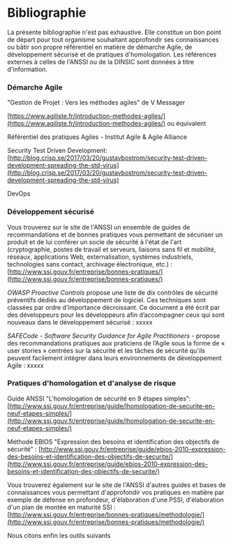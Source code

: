 # Bibliographie

La présente bibliographie n'est pas exhaustive. Elle constitue un bon point de départ pour tout organisme souhaitant approfondir ses connaissances ou bâtir son propre référentiel en matière de démarche Agile, de développement sécurisé et de pratiques d'homologation. Les références externes à celles de l'ANSSI ou de la DINSIC sont données à titre d'information.

### Démarche Agile

"Gestion de Projet : Vers les méthodes agiles" de V Messager

[https://www.agiliste.fr/introduction-methodes-agiles/](https://www.agiliste.fr/introduction-methodes-agiles/) ou équivalent

Référentiel des pratiques Agiles - Institut Agile & Agile Alliance

Security Test Driven Development: [http://blog.crisp.se/2017/03/20/gustavbostrom/security-test-driven-development-spreading-the-std-virus](http://blog.crisp.se/2017/03/20/gustavbostrom/security-test-driven-development-spreading-the-std-virus)

DevOps

### Développement sécurisé

Vous trouverez sur le site de l'ANSSI un ensemble de guides de recommandations et de bonnes pratiques vous permettant de sécuriser un produit et de lui conférer un socle de sécurité à l'état de l'art \(cryptographie, postes de travail et serveurs, liaisons sans fil et mobilité, réseaux, applications Web, externalisation, systèmes industriels, technologies sans contact, archivage électronique, etc.\) : [http://www.ssi.gouv.fr/entreprise/bonnes-pratiques/](http://www.ssi.gouv.fr/entreprise/bonnes-pratiques/)

_OWASP Proactive Controls_ propose une liste de dix contrôles de sécurité préventifs dédiés au développement de logiciel. Ces techniques sont classées par ordre d’importance décroissant. Ce document a été écrit par des développeurs pour les développeurs afin d’accompagner ceux qui sont nouveaux dans le développement sécurisé : xxxxx

_SAFECode - Software Security Guidance for Agile Practitioners -_ propose des recommandations pratiques aux praticiens de l’Agile sous la forme de « user stories » centrées sur la sécurité et les tâches de sécurité qu'ils peuvent facilement intégrer dans leurs environnements de développement Agile : xxxxx

### Pratiques d'homologation et d'analyse de risque

Guide ANSSI "L'homologation de sécurité en 9 étapes simples": [http://www.ssi.gouv.fr/entreprise/guide/lhomologation-de-securite-en-neuf-etapes-simples/](http://www.ssi.gouv.fr/entreprise/guide/lhomologation-de-securite-en-neuf-etapes-simples/)

Méthode EBIOS "Expression des besoins et identification des objectifs de sécurité" : [http://www.ssi.gouv.fr/entreprise/guide/ebios-2010-expression-des-besoins-et-identification-des-objectifs-de-securite/](http://www.ssi.gouv.fr/entreprise/guide/ebios-2010-expression-des-besoins-et-identification-des-objectifs-de-securite/)

Vous trouverez également sur le site de l'ANSSI d'autres guides et bases de connaissances vous permettant d'approfondir vos pratiques en matière par exemple de défense en profondeur, d'élaboration d'une PSSI, d'élaboration d'un plan de montée en maturité SSI : [http://www.ssi.gouv.fr/entreprise/bonnes-pratiques/methodologie/](http://www.ssi.gouv.fr/entreprise/bonnes-pratiques/methodologie/)

Nous citons enfin les outils suivants

